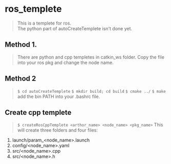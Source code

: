# ros_templete

> This is a templete for ros.  
> The python part of autoCreateTemplete isn't done yet.  

## Method 1.
> There are python and cpp templetes in catkin_ws folder.
> Copy the file into your ros pkg and change the node name.

## Method 2
> `$ cd autoCreateTemplete`
> `$ mkdir build; cd build`
> `$ cmake ../`
> `$ make`
> add the bin PATH into your .bashrc file.

## Create cpp templete
> `$ createRosCppTemplete <arthor_name> <node_name> <pkg_name>`
> This will create three folders and four files: 
1. launch/param_<node_name>.launch
2. config/<node_name>.yaml
3. src/<node_name>.cpp
4. src/<node_name>.h
